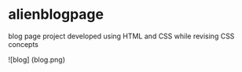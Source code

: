# alienblogpage
blog page project developed using HTML and CSS while revising CSS concepts

![blog] (blog.png)
